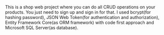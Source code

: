This is a shop web project where you can do all CRUD operations on your products. You just need to sign up and sign in for that. I used bcrypt(for hashing password), 
JSON Web Token(for authentication and authorization), Entity Framework Core(as ORM framework) with code first approach and Microsoft SQL Server(as database).
